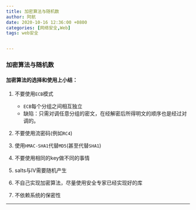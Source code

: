 ```yaml
---
title: 加密算法与随机数
author: 阿航
date: 2020-10-16 12:36:00 +0800
categories: [网络安全,Web]
tags: web安全


---
```




### 加密算法与随机数

#### 加密算法的选择和使用上小结：

1. 不要使用`ECB`模式
   * `ECB`每个分组之间相互独立
   * 缺陷：只需对调任意分组的密文，在经解密后所得明文的顺序也是经过对调的。

1. 不要使用流密码(例如`RC4`)
2. 使用`HMAC-SHA1`代替`MD5`(甚至代替`SHA1`)
3. 不要使用相同的key做不同的事情
4. salts与IV需要随机产生
5. 不自己实现加密算法，尽量使用安全专家已经实现好的库
6. 不依赖系统的保密性

****

















